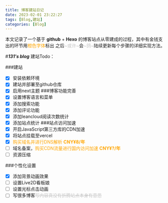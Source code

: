 ```yaml
---
title: 博客建站日记
date: 2023-02-01 23:22:27
tags: [Blog,建站]
categories: [Blog]
---
```

本文记录了一个基于 **github** + **Hexo** 的博客站点从零建成的过程，其中有金钱支出的环节用<font color= orange>橙色字体</font>标出
之后<font color= #C4C4C4>~或许~</font>会<font color= #C4C4C4>~鸽~</font>陆续更新每个步骤的详细实现方法。

#***131's blog*** 建站Todo：

###建站
- [x] 安装依赖环境
- [x] 建站并部署至github仓库
- [x] 启用next主题
###博客功能完善
- [x] 设置博客语言和菜单
- [x] 添加搜索功能
- [x] 添加评论功能
- [x] 添加leancloud阅读次数统计
- [x] 添加站点统计
###站点访问加速
- [x] 开启JavaScript第三方库的CDN加速
- [x] 将站点挂载至vercel
- [x] <font color= orange>购买域名并进行DNS解析 **CNY¥8/年** </font>
- [ ] 域名备案，<font color= orange>购买CDN流量进行国内访问加速 **CNY¥?/年**</font>
- [ ] 资源压缩

###个性化设置
- [x] 添加背景动画效果
- [ ] 设置Live2D看板娘
- [ ] 设置光标点击动画
- [ ] 写很多博客<font color= #C4C4C4>~~写内容真没有折腾站点本身有意思~~</font>